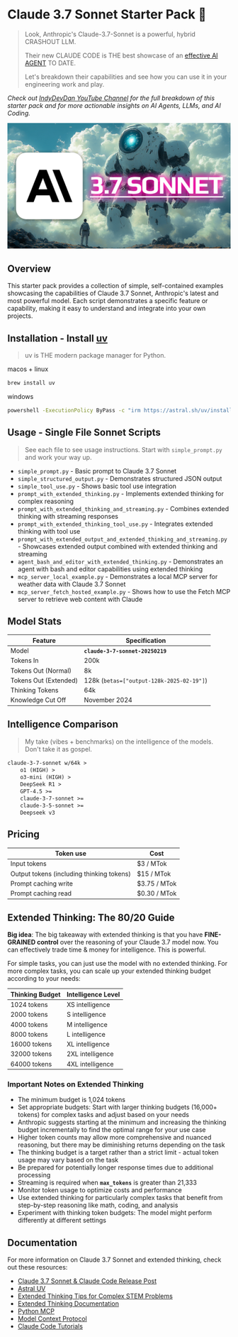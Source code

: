# Claude 3.7 Sonnet Starter Pack 🚀
> Look, Anthropic's Claude-3.7-Sonnet is a powerful, hybrid CRASHOUT LLM.
> 
> Their new CLAUDE CODE is THE best showcase of an [effective AI AGENT](https://www.anthropic.com/research/building-effective-agents) TO DATE.
> 
> Let's breakdown their capabilities and see how you can use it in your engineering work and play.

*Check out [IndyDevDan YouTube Channel](https://youtu.be/jCVO57fZIfM) for the full breakdown of this starter pack and for more actionable insights on AI Agents, LLMs, and AI Coding.*

![Claude 3.7 Sonnet Hero Image](images/gpt-4-5-flop-claude-3-7-sonnet-claude-code.png)

## Overview

This starter pack provides a collection of simple, self-contained examples showcasing the capabilities of Claude 3.7 Sonnet, Anthropic's latest and most powerful model. Each script demonstrates a specific feature or capability, making it easy to understand and integrate into your own projects.

## Installation - Install [uv](https://docs.astral.sh/uv/getting-started/installation/)
> uv is THE modern package manager for Python.

macos + linux
```bash
brew install uv
```

windows
```bash
powershell -ExecutionPolicy ByPass -c "irm https://astral.sh/uv/install.ps1 | iex"
```

## Usage - Single File Sonnet Scripts
> See each file to see usage instructions. Start with `simple_prompt.py` and work your way up.

- `simple_prompt.py` - Basic prompt to Claude 3.7 Sonnet
- `simple_structured_output.py` - Demonstrates structured JSON output
- `simple_tool_use.py` - Shows basic tool use integration
- `prompt_with_extended_thinking.py` - Implements extended thinking for complex reasoning
- `prompt_with_extended_thinking_and_streaming.py` - Combines extended thinking with streaming responses
- `prompt_with_extended_thinking_tool_use.py` - Integrates extended thinking with tool use
- `prompt_with_extended_output_and_extended_thinking_and_streaming.py` - Showcases extended output combined with extended thinking and streaming
- `agent_bash_and_editor_with_extended_thinking.py` - Demonstrates an agent with bash and editor capabilities using extended thinking
- `mcp_server_local_example.py` - Demonstrates a local MCP server for weather data with Claude 3.7 Sonnet
- `mcp_server_fetch_hosted_example.py` - Shows how to use the Fetch MCP server to retrieve web content with Claude


## Model Stats

| **Feature**           | **Specification**                         |
| --------------------- | ----------------------------------------- |
| Model                 | **`claude-3-7-sonnet-20250219`**          |
| Tokens In             | 200k                                      |
| Tokens Out (Normal)   | 8k                                        |
| Tokens Out (Extended) | 128k (`betas=["output-128k-2025-02-19"]`) |
| Thinking Tokens       | 64k                                       |
| Knowledge Cut Off     | November 2024                             |

## Intelligence Comparison
> My take (vibes + benchmarks) on the intelligence of the models. Don't take it as gospel.

```
claude-3-7-sonnet w/64k >
    o1 (HIGH) >
    o3-mini (HIGH) >
    DeepSeek R1 >
    GPT-4.5 >=
    claude-3-7-sonnet >= 
    claude-3-5-sonnet >=
    Deepseek v3
```

## Pricing

| **Token use**                             | **Cost**     |
| ----------------------------------------- | ------------ |
| Input tokens                              | $3 / MTok    |
| Output tokens (including thinking tokens) | $15 / MTok   |
| Prompt caching write                      | $3.75 / MTok |
| Prompt caching read                       | $0.30 / MTok |

## Extended Thinking: The 80/20 Guide

**Big idea**: The big takeaway with extended thinking is that you have **FINE-GRAINED control** over the reasoning of your Claude 3.7 model now. You can effectively trade time & money for intelligence. This is powerful.

For simple tasks, you can just use the model with no extended thinking. For more complex tasks, you can scale up your extended thinking budget according to your needs:

| **Thinking Budget** | **Intelligence Level** |
| ------------------- | ---------------------- |
| 1024 tokens         | XS intelligence        |
| 2000 tokens         | S intelligence         |
| 4000 tokens         | M intelligence         |
| 8000 tokens         | L intelligence         |
| 16000 tokens        | XL intelligence        |
| 32000 tokens        | 2XL intelligence       |
| 64000 tokens        | 4XL intelligence       |

### Important Notes on Extended Thinking

- The minimum budget is 1,024 tokens
- Set appropriate budgets: Start with larger thinking budgets (16,000+ tokens) for complex tasks and adjust based on your needs
- Anthropic suggests starting at the minimum and increasing the thinking budget incrementally to find the optimal range for your use case
- Higher token counts may allow more comprehensive and nuanced reasoning, but there may be diminishing returns depending on the task
- The thinking budget is a target rather than a strict limit - actual token usage may vary based on the task
- Be prepared for potentially longer response times due to additional processing
- Streaming is required when **`max_tokens`** is greater than 21,333
- Monitor token usage to optimize costs and performance
- Use extended thinking for particularly complex tasks that benefit from step-by-step reasoning like math, coding, and analysis
- Experiment with thinking token budgets: The model might perform differently at different settings

## Documentation

For more information on Claude 3.7 Sonnet and extended thinking, check out these resources:

- [Claude 3.7 Sonnet & Claude Code Release Post](https://www.anthropic.com/news/claude-3-7-sonnet)
- [Astral UV](https://docs.astral.sh/uv/)
- [Extended Thinking Tips for Complex STEM Problems](https://docs.anthropic.com/en/docs/build-with-claude/prompt-engineering/extended-thinking-tips#complex-stem-problems)
- [Extended Thinking Documentation](https://docs.anthropic.com/en/docs/build-with-claude/extended-thinking)
- [Python MCP](https://github.com/modelcontextprotocol/python-sdk?tab=readme-ov-file#installation)
- [Model Context Protocol](https://github.com/modelcontextprotocol/servers)
- [Claude Code Tutorials](https://docs.anthropic.com/en/docs/agents-and-tools/claude-code/tutorials#set-up-model-context-protocol-mcp)
